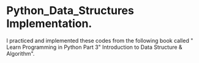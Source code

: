 # Python_Data_Structures Implementation.
I practiced and implemented these codes from the following book called " Learn Programming in Python Part 3" Introduction to Data Structure & Algorithm".
